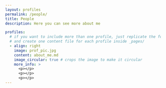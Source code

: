 ```yaml
---
layout: profiles
permalink: /people/
title: People
description: Here you can see more about me

profiles:
  # if you want to include more than one profile, just replicate the following block
  # and create one content file for each profile inside _pages/
  - align: right
    image: prof_pic.jpg
    content: about_me.md
    image_circular: true # crops the image to make it circular
    more_info: >
      <p></p>
      <p></p>
      <p></p>
---
```

